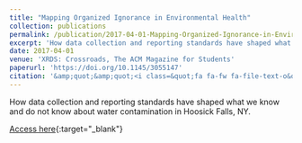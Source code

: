 ```yaml
---
title: "Mapping Organized Ignorance in Environmental Health"
collection: publications
permalink: /publication/2017-04-01-Mapping-Organized-Ignorance-in-Environmental-Health
excerpt: 'How data collection and reporting standards have shaped what we know and do not know about water contamination in Hoosick Falls, NY....'
date: 2017-04-01
venue: 'XRDS: Crossroads, The ACM Magazine for Students'
paperurl: 'https://doi.org/10.1145/3055147'
citation: '&amp;quot;&amp;quot;<i class=&quot;fa fa-fw fa-file-text-o&quot; aria-hidden=&quot;true&quot;></i> Laura Rabinow,  Lindsay Poirier. 2017. &quot;Mapping Organized Ignorance in Environmental Health.&quot; <i>XRDS: Crossroads, The ACM Magazine for Students</i> 23(3), 16--19.'
---
```

How data collection and reporting standards have shaped what we know and do not know about water contamination in Hoosick Falls, NY.

[Access here](https://doi.org/10.1145/3055147){:target="_blank"}
